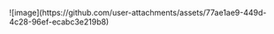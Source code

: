 <p align="center">
</p>
   ![image](https://github.com/user-attachments/assets/77ae1ae9-449d-4c28-96ef-ecabc3e219b8)




 




